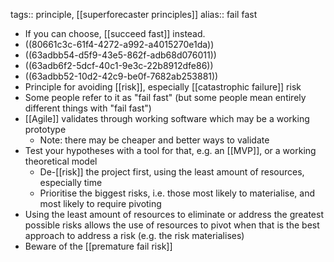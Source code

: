 tags:: principle, [[superforecaster principles]] 
alias:: fail fast

- If you can choose, [[succeed fast]] instead.
- ((80661c3c-61f4-4272-a992-a4015270e1da))
- ((63adbb54-d5f9-43e5-862f-adb68d076011))
- ((63adb6f2-5dcf-40c1-9e3c-22b8912dfe86))
- ((63adbb52-10d2-42c9-be0f-7682ab253881))
- Principle for avoiding [[risk]], especially [[catastrophic failure]] risk
- Some people refer to it as "fail fast" (but some people mean entirely different things with "fail fast")
- [[Agile]] validates through working software which may be a working prototype
	- Note: there may be cheaper and better ways to validate
- Test your hypotheses with a tool for that, e.g. an [[MVP]], or a working theoretical model
  * De-[[risk]] the project first, using the least amount of resources, especially time
  * Prioritise the biggest risks, i.e. those most likely to materialise, and most likely to require pivoting
- Using the least amount of resources to eliminate or address the greatest possible risks allows the use of resources to pivot when that is the best approach to address a risk (e.g. the risk materialises)
- Beware of the [[premature fail risk]]